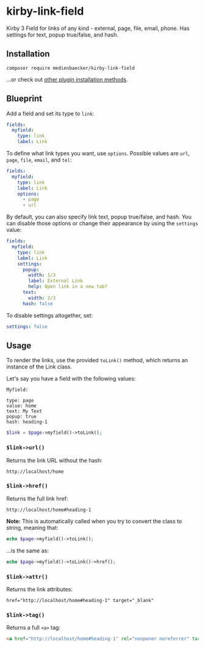 # kirby-link-field

Kirby 3 Field for links of any kind - external, page, file, email, phone. Has settings for text, popup true/false, and hash.

## Installation

```
composer require medienbaecker/kirby-link-field
```

...or check out [other plugin installation methods](https://getkirby.com/docs/guide/plugins/plugin-setup-basic#the-three-plugin-installation-methods).

## Blueprint

Add a field and set its type to `link`:

```yaml
fields:
  myfield:
    type: link
    label: Link
```

To define what link types you want, use `options`. Possible values are `url`, `page`, `file`, `email`, and `tel`:

```yaml
fields:
  myfield:
    type: link
    label: Link
    options:
      - page
      - url
```

By default, you can also specify link text, popup true/false, and hash. You can disable those options or change their appearance by using the `settings` value:

```yaml
fields:
  myfield:
    type: link
    label: Link
    settings:
      popup:
        width: 1/3
        label: External Link
        help: Open link in a new tab?
      text:
        width: 2/3
      hash: false
```

To disable settings altogether, set:

```yaml
settings: false
```

## Usage

To render the links, use the provided `toLink()` method, which returns an instance of the Link class.

Let's say you have a field with the following values:

```
Myfield: 

type: page
value: home
text: My Text
popup: true
hash: heading-1
```

```php
$link = $page->myfield()->toLink();
```

### `$link->url()`

Returns the link URL without the hash:

```
http://localhost/home
```

### `$link->href()`

Returns the full link href:

```
http://localhost/home#heading-1
```

**Note:** This is automatically called when you try to convert the class to string, meaning that:

```php
echo $page->myfield()->toLink();
```

...is the same as:

```php
echo $page->myfield()->toLink()->href();
```

### `$link->attr()`

Returns the link attributes:

```
href="http://localhost/home#heading-1" target="_blank"
```

### `$link->tag()`

Returns a full `<a>` tag:

```html
<a href="http://localhost/home#heading-1" rel="noopener noreferrer" target="_blank">My Text</a>
```
